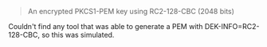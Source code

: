 > An encrypted PKCS1-PEM key using RC2-128-CBC (2048 bits)

Couldn't find any tool that was able to generate a PEM with DEK-INFO=RC2-128-CBC, so this was simulated.